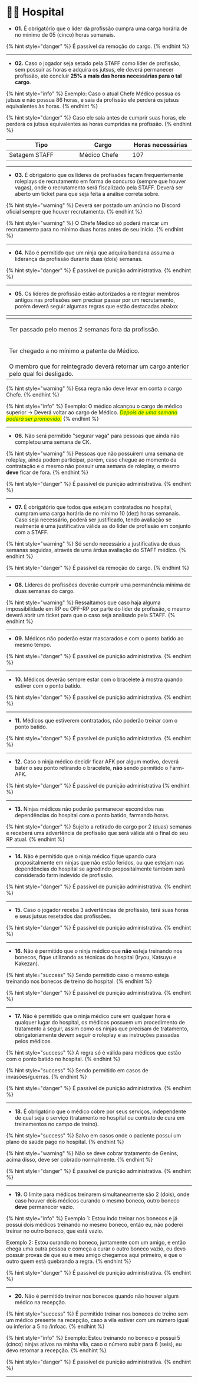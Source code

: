 # 👨‍⚕️ Hospital

* **01.** É obrigatório que o líder da profissão cumpra uma carga horária de no mínimo de 05 (cinco) horas semanais.

{% hint style="danger" %}
É passível da remoção do cargo.
{% endhint %}

***

* **02.** Caso o jogador seja setado pela STAFF como líder de profissão, sem possuir as horas e adquira os jutsus, ele deverá permanecer profissão, até concluir **25% a mais das horas necessárias para o tal cargo**.

{% hint style="info" %}
Exemplo: Caso o atual Chefe Médico possua os jutsus e não possua 86 horas, e saia da profissão ele perderá os jutsus equivalentes às horas.
{% endhint %}

{% hint style="danger" %}
Caso ele saia antes de cumprir suas horas, ele perderá os jutsus equivalentes as horas cumpridas na profissão.
{% endhint %}

<table><thead><tr><th width="243">Tipo</th><th width="173">Cargo</th><th width="191">Horas necessárias</th></tr></thead><tbody><tr><td>Setagem STAFF</td><td>Médico Chefe</td><td>107</td></tr></tbody></table>

***

* **03.** É obrigatório que os líderes de profissões façam frequentemente roleplays de recrutamento em forma de concurso (sempre que houver vagas), onde o recrutamento será fiscalizado pela STAFF. Deverá ser aberto um ticket para que seja feita a análise correta sobre.

{% hint style="warning" %}
Deverá ser postado um anúncio no Discord oficial sempre que houver recrutamento.
{% endhint %}

{% hint style="warning" %}
O Chefe Médico só poderá marcar um recrutamento para no mínimo duas horas antes de seu início.
{% endhint %}

***

* **04.** Não é permitido que um ninja que adquira bandana assuma a liderança da profissão durante duas (dois) semanas.

{% hint style="danger" %}
É passível de punição administrativa.
{% endhint %}

***

* **05.** Os líderes de profissão estão autorizados a reintegrar membros antigos nas profissões sem precisar passar por um recrutamento, porém deverá seguir algumas regras que estão destacadas abaixo:

<table data-view="cards"><thead><tr><th></th></tr></thead><tbody><tr><td><p></p><p>Ter passado pelo menos 2 semanas fora da profissão.</p></td></tr><tr><td><p></p><p>Ter chegado a no mínimo a patente de Médico.</p></td></tr><tr><td>O membro que for reintegrado deverá retornar um cargo anterior pelo qual foi desligado.</td></tr></tbody></table>

{% hint style="warning" %}
Essa regra não deve levar em conta o cargo Chefe.
{% endhint %}

{% hint style="info" %}
Exemplo: O médico alcançou o cargo de médico superior -> Deverá voltar ao cargo de Médico. _<mark style="color:green;">Depois de uma semana poderá ser promovido.</mark>_
{% endhint %}

***

* **06.** Não será permitido "segurar vaga" para pessoas que ainda não completou uma semana de CK.

{% hint style="warning" %}
Pessoas que não possuírem uma semana de roleplay, ainda podem participar, porém, caso chegue ao momento da contratação e o mesmo não possuir uma semana de roleplay, o mesmo **deve** ficar de fora.
{% endhint %}

{% hint style="danger" %}
É passível de punição administrativa.
{% endhint %}

***

* **07.** É obrigatório que todos que estejam contratados no hospital, cumpram uma carga horária de no mínimo 10 (dez) horas semanais. Caso seja necessário, poderá ser justificado, tendo avaliação se realmente é uma justificativa válida as do líder de profissão em conjunto com a STAFF.

{% hint style="warning" %}
Só sendo necessário a justificativa de duas semanas seguidas, através de uma árdua avaliação do STAFF médico.
{% endhint %}

{% hint style="danger" %}
É passível da remoção do cargo.
{% endhint %}

***

* **08.** Líderes de profissões deverão cumprir uma permanência mínima de duas semanas do cargo.

{% hint style="warning" %}
Ressaltamos que caso haja alguma impossibilidade em RP ou OFF-RP por parte do líder de profissão, o mesmo deverá abrir um ticket para que o caso seja analisado pela STAFF.
{% endhint %}

***

* **09.** Médicos não poderão estar mascarados e com o ponto batido ao mesmo tempo.

{% hint style="danger" %}
É passível de punição administrativa.
{% endhint %}

***

* **10.** Médicos deverão sempre estar com o bracelete à mostra quando estiver com o ponto batido.

{% hint style="danger" %}
É passível de punição administrativa.
{% endhint %}

***

* **11.** Médicos que estiverem contratados, não poderão treinar com o ponto batido.

{% hint style="danger" %}
É passível de punição administrativa.
{% endhint %}

***

* **12.** Caso o ninja médico decidir ficar AFK por algum motivo, deverá bater o seu ponto retirando o bracelete, **não** sendo permitido o Farm-AFK.

{% hint style="danger" %}
É passível de punição administrativa
{% endhint %}

***

* **13.** Ninjas médicos não poderão permanecer escondidos nas dependências do hospital com o ponto batido, farmando horas.

{% hint style="danger" %}
Sujeito a retirado do cargo por 2 (duas) semanas e receberá uma advertência de profissão que será válida até o final do seu RP atual.
{% endhint %}

***

* **14.** Não é permitido que o ninja médico fique upando cura propositalmente em ninjas que não estão feridos, ou que estejam nas dependências do hospital se agredindo propositalmente também será considerado farm indevido de profissão.

{% hint style="danger" %}
É passível de punição administrativa.
{% endhint %}

***

* **15.** Caso o jogador receba 3 advertências de profissão, terá suas horas e seus jutsus resetados das profissões.

{% hint style="danger" %}
É passível de punição administrativa.
{% endhint %}

***

* **16.** Não é permitido que o ninja médico que **não** esteja treinando nos bonecos, fique utilizando as técnicas do hospital (Iryou, Katsuyu e Kakezan).

{% hint style="success" %}
Sendo permitido caso o mesmo esteja treinando nos bonecos de treino do hospital.
{% endhint %}

{% hint style="danger" %}
É passível de punição administrativa.
{% endhint %}

***

* **17.** Não é permitido que o ninja médico cure em qualquer hora e qualquer lugar do hospital, os médicos possuem um procedimento de tratamento a seguir, assim como os ninjas que precisam de tratamento, obrigatoriamente devem seguir o roleplay e as instruções passadas pelos médicos.

{% hint style="success" %}
A regra só é válida para médicos que estão com o ponto batido no hospital.
{% endhint %}

{% hint style="success" %}
Sendo permitido em casos de invasões/guerras.
{% endhint %}

{% hint style="danger" %}
É passível de punição administrativa.
{% endhint %}

***

* **18.** É obrigatório que o médico cobre por seus serviços, independente de qual seja o serviço (tratamento no hospital ou contrato de cura em treinamentos no campo de treino).

{% hint style="success" %}
Salvo em casos onde o paciente possui um plano de saúde pago no hospital.
{% endhint %}

{% hint style="warning" %}
Não se deve cobrar tratamento de Genins, acima disso, deve ser cobrado normalmente.
{% endhint %}

{% hint style="danger" %}
É passível de punição administrativa.
{% endhint %}

***

* **19.** O limite para médicos treinarem simultaneamente são 2 (dois), onde caso houver dois médicos curando o mesmo boneco, outro boneco **deve** permanecer vazio.

{% hint style="info" %}
Exemplo 1: Estou indo treinar nos bonecos e já possui dois médicos treinando no mesmo boneco, então eu, não poderei treinar no outro boneco, que está vazio.

Exemplo 2: Estou curando no boneco, juntamente com um amigo, e então chega uma outra pessoa e começa a curar o outro boneco vazio, eu devo possuir provas de que eu e meu amigo chegamos aqui primeiro, e que o outro quem está quebrando a regra.
{% endhint %}

{% hint style="danger" %}
É passível de punição administrativa.
{% endhint %}

***

* **20.** Não é permitido treinar nos bonecos quando não houver algum médico na recepção.

{% hint style="success" %}
É permitido treinar nos bonecos de treino sem um médico presente na recepção, caso a vila estiver com um número igual ou inferior a 5 no /infoac.
{% endhint %}

{% hint style="info" %}
Exemplo: Estou treinando no boneco e possui 5 (cinco) ninjas ativos na minha vila, caso o número subir para 6 (seis), eu devo retornar a recepção.
{% endhint %}

{% hint style="danger" %}
É passível de punição administrativa.
{% endhint %}

***
